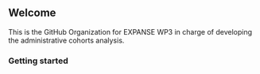 ## Welcome

This is the GitHub Organization for EXPANSE WP3 in charge of developing the administrative cohorts analysis.

### Getting started

